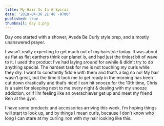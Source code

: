 ```yaml
---
title: My Hair Is In A Spiral
date: '2018-04-30 21:40 -0700'
published: true
thumbnail: day 1.png
---
```

Day one started with a shower, Aveda Be Curly style prep, and a mostly unanswered prayer. 

I wasn’t really expecting to get much out of my hairstyle today. It was about as flat as flat earthers think our planet is, and had just the tiniest bit of wave to it. I used the product I’ve had laying around for awhile & didn’t try to do anything special. The hardest task for me is not touching my curls while they dry. I want to constantly fiddle with them and that’s a big no no! My hair wasn’t great, but the time it took me to get ready in the morning has been cut down drastically and that’s nice! I can hit snooze for the 10th time, Chris is a saint for sleeping next to me every night & dealing with my snooze addiction, or if I’m feeling like an overachiever get up and meet my friend Ben at the gym. 

I have some products and accessories arriving this week. I’m hoping things will start to look up, and by things I mean curls, because I don’t know who long I can stare at my curling iron with my hair looking like this.
